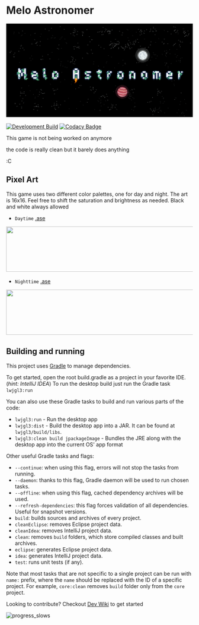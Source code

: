 # Melo Astronomer
![Logo](repo/logo.png "")

[![Development Build](https://github.com/Jackkillian/World-Of-Dragons/actions/workflows/gradle-development-build.yml/badge.svg)](https://github.com/Jackkillian/World-Of-Dragons/actions/workflows/gradle-development-build.yml)  [![Codacy Badge](https://app.codacy.com/project/badge/Grade/64dfaf153feb4602bd77b43f56bdec61)](https://www.codacy.com?utm_source=github.com&amp;utm_medium=referral&amp;utm_content=Jackkillian/World-Of-Dragons&amp;utm_campaign=Badge_Grade)

This game is not being worked on anymore

the code is really clean but it barely does anything

:C

## Pixel Art
This game uses two different color palettes, one for day and night. The art is 16x16. Feel free
to shift the saturation and brightness as needed. Black and white always allowed

- `Daytime` [.ase](repo/ma_day.ase)
<p align="left">
<img height="122" width="511" src="https://user-images.githubusercontent.com/101005658/220882825-38f87e84-7015-4395-b3df-c4b20c8bac93.png">
</p>

- `Nighttime` [.ase](repo/ma_night.ase)
<p align="left" >
<img height="122" width="511" src="https://user-images.githubusercontent.com/101005658/220882846-78974329-9f5a-418b-bc3d-ca99cb7c743b.png">
</p>




## Building and running
This project uses [Gradle](http://gradle.org/) to manage dependencies.

To get started, open the root build.gradle as a project in your favorite IDE. (_hint: IntelliJ IDEA_)
To run the desktop build just run the Gradle task `lwjgl3:run`

You can also use these Gradle tasks to build and run various parts of the code:
- `lwjgl3:run` - Run the desktop app
- `lwjgl3:dist` - Build the desktop app into a JAR. It can be found at `lwjgl3/build/libs`.
- `lwjgl3:clean build jpackageImage` - Bundles the JRE along with the desktop app into the current OS' app format


Other useful Gradle tasks and flags:
- `--continue`: when using this flag, errors will not stop the tasks from running.
- `--daemon`: thanks to this flag, Gradle daemon will be used to run chosen tasks.
- `--offline`: when using this flag, cached dependency archives will be used.
- `--refresh-dependencies`: this flag forces validation of all dependencies. Useful for snapshot versions.
- `build`: builds sources and archives of every project.
- `cleanEclipse`: removes Eclipse project data.
- `cleanIdea`: removes IntelliJ project data.
- `clean`: removes `build` folders, which store compiled classes and built archives.
- `eclipse`: generates Eclipse project data.
- `idea`: generates IntelliJ project data.
- `test`: runs unit tests (if any).

Note that most tasks that are not specific to a single project can be run with `name:` prefix, where the `name` should be replaced with the ID of a specific project.
For example, `core:clean` removes `build` folder only from the `core` project.

Looking to contribute? Checkout [Dev Wiki](DevWiki.MD) to get started

![progress_slows](https://github.com/user-attachments/assets/879b213a-9951-465a-b2e8-0c20c6f5aab9)

